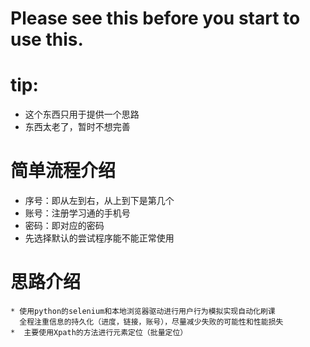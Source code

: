 # Please see this before you start to use this.

# tip:
* 这个东西只用于提供一个思路
* 东西太老了，暂时不想完善

# 简单流程介绍
* 序号：即从左到右，从上到下是第几个
* 账号：注册学习通的手机号
* 密码：即对应的密码
* 先选择默认的尝试程序能不能正常使用


# 思路介绍
    * 使用python的selenium和本地浏览器驱动进行用户行为模拟实现自动化刷课
      全程注重信息的持久化（进度，链接，账号），尽量减少失败的可能性和性能损失
    *  主要使用Xpath的方法进行元素定位（批量定位）


